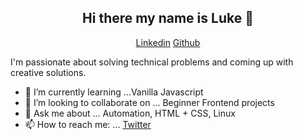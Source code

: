 <h2 align="center">Hi there my name is Luke 👋</h2>   
<p align="center"> 
 <a href="https://www.linkedin.com/in/lukehowsam/">Linkedin</a> 
 <a href="https://github.com/luke-h1/">Github</a> 
</p> 

I'm passionate about solving technical problems and coming up with creative solutions. 

 



<!--- - 🔭 I’m currently working on ... []() --> 
- 🌱 I’m currently learning ...Vanilla Javascript 
- 👯 I’m looking to collaborate on ... Beginner Frontend projects 
- 💬 Ask me about ... Automation, HTML + CSS, Linux 
- 📫 How to reach me: ... <a href="https://twitter.com/LukeH_1999/">Twitter</a>




